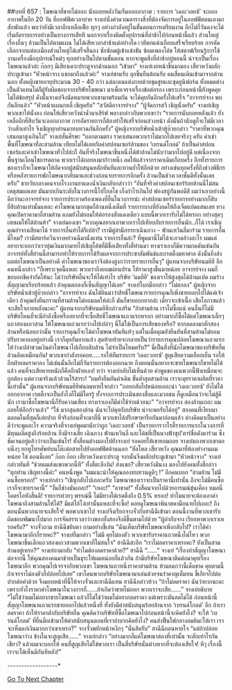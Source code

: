 ##บทที่ 657 : โฆษณาที่ขายไม่ออก
นับถอยหลังวันเริ่มออกอากาศ : รายการ ‘เดอะวอยซ์’ จะออกอากาศในอีก 20 วัน
ที่ออฟฟิศเวลาบ่าย จางเย่นั่งคำนวณตารางสิ่งที่ต้องจัดการอยู่ในออฟฟิศตนเองมาสักพักแล้ว พบว่ายังมีเวลาอีกเหลือเฟือ ทุกๆ อย่างกำลังอยู่ในขั้นตอนการเตรียมงาน อีกไม่กี่วันคงจะได้เริ่มอัดรายการอย่างเป็นทางการเสียที นอกจากเรื่องติดตั้งอุปกรณ์ที่ล่าช้าไปก่อนหน้านี้แล้ว ส่วนใหญ่เรื่องอื่นๆ ล้วนเป็นไปตามแผน ไม่ได้เสียเวลาล่าช้าแต่อย่างใด เวทีตกแต่งเกือบเสร็จเรียบร้อย การคัดเลือกจากแต่ละเมืองส่วนใหญ่ได้เสร็จสิ้นลง ซักซ้อมผู้เข้าแข่งขัน ซ้อมเพลงโค้ช ให้สตาฟเรียนรู้การใช้งานเครื่องมืออุปกรณ์ใหม่ๆ ทุกอย่างเป็นไปตามขั้นตอน หากจะพูดสิ่งที่ล่าช้าอยู่ตอนนี้ น่าจะเป็นเรื่องโฆษณาแล้วล่ะ
ก๊อกๆ
มีเสียงเคาะประตูจากด้านนอก
“เข้ามา” จางเย่เงยหน้าขึ้นมามอง
เสี่ยวหวังผลักประตูเข้ามา “หัวหน้าจาง แขกมาถึงแล้วค่ะ”
จางเย่ขานรับ ลุกขึ้นยืนต้อนรับ
คนสี่คนเดินเข้ามาจากด้านนอก ทั้งหญิงชายอายุประมาณ 30 - 40 กว่า แต่ละคนแต่งกายด้วยชุดสูทและชุดยูนิฟอร์ม ทั้งหมดต่างเป็นตัวแทนไม่ก็ผู้รับผิดชอบจากบริษัทโฆษณา มาเพื่อเจรจาเรื่องข้อต่อรอง เพราะก่อนหน้านี้ยังพูดคุยไม่ได้ข้อสรุป ดังนั้นจางเย่จึงนัดหมายพวกเขามาพร้อมกัน จะได้คุยกันอีกครั้งให้เสร็จ
“อาจารย์จาง พบกันอีกแล้ว”
“หัวหน้าแผนกหลี่ เชิญครับ”
“สวัสดีอาจารย์จาง”
“ผู้จัดการสวี เชิญนั่งครับ”
จางเย่เชิญพวกเขาให้นั่งลง ก่อนให้เสี่ยวหวังนำน้ำมาเสิร์ฟ พลางกล่าวกับพวกเขาว่า “รายการนับถอยหลังแล้ว ยังเหลืออีกยี่สิบวันจะออกอากาศ การอัดรายการก็ต้องทำให้เสร็จก่อนล่วงหน้า ดังนั้นถ้านับดูก็จะไม่มีเวลาว่างสักเท่าไร จึงเชิญทุกท่านมาทบทวนกันอีกครั้ง”
ผู้หญิงจากบริษัทน้ำเต้าหู้บ๊วยกล่าว “ราคาที่พวกคุณเสนอมาสูงเกินไป”
จางเย่สั่นศีรษะ “บอกตามตรง ราคาเสนอพวกเราไม่มากไปเลยจริงๆ ครับ ค่าเช่าพื้นที่โฆษณาที่ละสามล้าน เทียบไม่ได้เลยกับค่าสปอนเซอร์ล้านของ ‘เบรนด์โกลด์’ ถ้าเป็นค่าสปอนเซอร์และค่าเช่าโฆษณาทั่วไปล่ะก็ อันที่จริงโฆษณาชิ้นหนึ่งได้ห้าล้านไม่นับว่ามากไปอยู่ดี แต่เนื่องจากพื้นฐานเงื่อนไขการตลาด พวกเราได้ถอยลงมาก้าวหนึ่ง ลดให้แล้วจากราคาเดิมเกือบครึ่ง อีกทั้งรายการของเราก็จะโฆษณาให้ถัดจากผู้สนับสนุนหลักทันทีและทวนย้ำให้อีกด้วย อย่างเช่นทุกครั้งที่ถึงช่วงพิธีกร หรือหลังรายการพักโฆษณากลับมาและช่วงก่อนจบรายการอีกครั้ง ล้วนเป็นช่วงเวลาชั้นดีทั้งนั้นเลยครับ”
ชายวัยกลางคนจากโรงงานยาแดงน้ำเงินกลับกล่าวว่า “อันที่จริงค่าสปอนเซอร์ร้อยล้านนี่ไม่สมเหตุสมผลเลย มันมากเกินระดับในวงการนี้ไปไกลโข เก็งกำไรเกินไป ฟองสบู่กันพอดีสิ ผมว่าเอาอย่างนี้ดีกว่านะอาจารย์จาง รายการประกวดร้องเพลงที่อื่นในวงการน่ะ ค่าสปอนเซอร์รายการอย่างมากก็สิบยี่สิบล้านเท่านั้นแหละ ค่าโฆษณามากสุดก็ล้านหนึ่งเต็มที่ รายการบางที่ยังลดให้ถึงเจ็ดแปดแสนเลย ทางคุณเปิดราคามาก็สามล้าน แถมยังไม่ยอมให้ต่อรองสักแดงเดียว แบบนี้พวกเรารับไม่ได้หรอก อย่างสุดๆ เลยผมให้ได้ล้านห้า”
จางเย่มองเขา “หากคุณอยากเอาพวกเราไปเทียบกับรายการอื่นนัก..ก็ได้ เราเชิญคุณย่าจางเสียมาได้ รายการอื่นทำได้รึเปล่า? เรามีคู่สามีภรรยาเฉินกวง - ฟ่านเหวินลี่มาร่วม รายการอื่นมีไหม? เรามีสตาร์ควีนจางหย่วนฉีมานั่งแท่น รายการอื่นล่ะ? ที่พูดมานี่ไม่ได้จะอวดอ้างอะไร ผมแค่อยากจะบอกว่าเราทุ่มเงินมากมายไปเชิญโค้ชที่มีชื่อเสียงทั้งสี่ท่านมา ทางเราเองก็มีความกดดันเช่นกัน อาจารย์ทั้งสี่ท่านนี้สามารถทำให้รายการได้รับผลจากการประชาสัมพันธ์และเรตติ้งมหาศาล ดังนั้นยิ่งส่งผลต่อโฆษณาเป็นอย่างดี ค่าโฆษณาของเราจึงต้องสูงกว่ารายรายการอื่นๆ”
ผู้แทนจากบริษัทนมฮิฮิ อีกคนหนึ่งกล่าว “ก็เพราะจุดนี้แหละ พวกเราถึงยอมผ่อนปรน ให้ราคาสูงขึ้นมาหน่อย อาจารย์จาง ผมก็ขอบอกขีดจำกัดให้นะ ไม่ว่าบริษัทอื่นจะให้ได้เท่าไร บริษัท ‘นมฮิฮิ’ ของเราให้สูงสุดได้ล้านแปด ผมร่างสัญญามาเรียบร้อยแล้ว ถ้าคุณตกลงก็เซ็นสัญญาได้เลย”
จางเย่โบกมือกล่าว “ไม่ตกลง”
ผู้หญิงจากบริษัทน้ำเต้าหู้บ๊วยกล่าว “อาจารย์จาง ฉันได้ยินมาว่าสิทธิ์โฆษณารายการคุณก็เพิ่งขายออกไปได้แค่เจ้าเดียว ถ้าคุณยังยืนกรานที่สามล้านไม่ยอมลดให้ล่ะก็ มันก็ขายออกยากล่ะ เดี๋ยวจะเข้าเนื้อ เสียโอกาสแล้วจะเสียใจภายหลังนะคะ”
ผู้แทนจากบริษัทนมฮิฮิกล่าวเสริม “ถ้าสามล้าน เราไม่ซื้อแน่ คนอื่นก็ไม่มีบริษัทไหนที่จะมีกำลังซื้อหรืออยากที่จะซื้อสิทธิ์โฆษณาแถวแรกหรอก อย่างมากก็ซื้อได้แค่โฆษณาเล็กๆ แถวสองแถวสาม ให้โฆษณาแถวแรกว่างไปเปล่าๆ นี่ไม่ใช่เป็นการเสียของหรือ? หากลดลงมาสักสองล้านหรือน้อยกว่านั้น รายการคุณก็จะได้ค่าโฆษณาทันทีแท้ๆ แต่ในเมื่อคุณยังยืนยันที่สามล้านไม่ยอมปรับราคาลงอยู่อย่างนี้ เราก็คุยกันยากแล้ว สุดท้ายท้ายจะกลายเป็นว่ารายการคุณปล่อยโฆษณาแถวแรกให้ว่างเปล่าชวดเงินค่าโฆษณาไปเกือบสิบล้าน ไม่จำเป็นไหมครับ?”
นี่เป็นสิ่งที่นักโฆษณาของบริษัทอื่นล้วนคิดเหมือนกัน! พวกเขากำลังรอคอย…..รอให้ทีมรายการ ‘เดอะวอยซ์’ สูญเสียความเยือกเย็น รอให้อีกฝ่ายลดราคาลง ไม่เช่นนั้นอีกไม่กี่วันรายการต้องออกฉาย ถึงตอนนั้นอยากจะขายโฆษณาก็ขายไม่ได้แล้ว คนที่จะเสียหายหนักก็คืออีกฝ่ายเอง!
ทว่า จางเย่กลับไม่เห็นด้วย คำพูดของคนพวกนี้ฟังเหมือนจะถูกต้อง แต่ความจริงแล้วล้วนไร้สาระ! “ผมยังยืนยันคำเดิม ขั้นต่ำสุดสามล้าน เราจะคุยราคาผลิตที่ราคานี้เท่านั้น”
ผู้แทนจากบริษัทนมฮิฮิพ่นลมหายใจกล่าว “ถอยกลับไปหน่อยเถอะน่า ‘เดอะวอยซ์’ ยังไม่ได้ออกอากาศ เรตติ้งจะเป็นยังไงก็ไม่มีใครรู้ ทั้งจากการประเมินของสื่อและมวลชน ก็ดูเหมือนว่าจะไม่สู้ดีนัก เรามาซื้อโฆษณานี่ก็รับความเสี่ยง ทางเราเองก็มีค่าใช้จ่ายด้วยนะ”
“อาจารย์จาง สองล้านเถอะ ผมถอยให้อีกก้าวแล้ว”
“ใช่ มากสุดสองล้าน ฉันจะไปคุยกับบริษัท น่าจะพอรับได้อยู่”
สองคนที่เงียบมาตลอดในที่สุดก็เอ่ยปาก
ที่จริงก่อนที่จะมาที่นี่ พวกเขาได้ปรึกษาหารือกันมาก่อนแล้ว ต่างคิดมาเป็นอย่างดีว่าจะพูดอะไร ความจริงที่จางเย่พูดมานับว่าถูก ‘เดอะวอยซ์’ เป็นรายการวาไรตี้รายการแรกในวงการที่มีทุนผลิตสูงถึงร้อยล้าน ยิ่งมีจางเสีย เฉินกวง ฟ่านเหวินลี่ และโค้ชที่เป็นนางฟ้าซุป’ตาร์ชื่อดังมาร่วม ซึ่งชัดเจนอยู่แล้วว่าจะเป็นเช่นไร!
ทั้งสี่คนต่างมองไปยังจางเย่ รอคอยให้เขายอมถอย
จางเย่มองพวกเขาตอบนิ่งๆ ยกหูโทรศัพท์บนโต๊ะต่อสายไปยังออฟฟิศด้านนอก “ฮัลโหล เสี่ยวหวัง คุณมาที่ห้องทำงานผมหน่อย ใช่ ตอนนี้เลย”
ก๊อก ก๊อก
เสี่ยวหวังเคาะประตู จากนั้นจึงผลักประตูเข้ามา “หัวหน้าจาง”
จางเย่กล่าวทันที “ช่วยผมส่งแขกพวกนี้ที”
ทั้งสี่ตะลึงงัน! ส่งแขก?
เสี่ยวหวังมึนงง มองไปยังคนทั้งสี่กล่าว “ทุกท่าน เชิญทางนี้ค่ะ”
คนหนึ่งพูด “ผมแนะนำให้คุณลองทบทวนดูดีๆ !”
อีกคนบอก “สามล้าน ไม่มีคนซื้อหรอก!”
จางเย่กล่าว “เชิญกลับไปเถอะครับ โฆษณาของเราจะเป็นราคานี้เท่านั้น ถึงจะไม่มีคนซื้อ เราก็จะขายราคานี้”
“งั้นก็ช่างมันเถอะ!”
“เหอะ!”
“ลาขาด!”
ทั้งสี่คนจากไปด้วยอารมณ์ขุ่นเคือง หมอนี่โคตรโอหังสิ้นดี! รายการห่วยๆ พรรณ์นี้ ไม่มีทางได้เรตติ้งถึง 0.5% หรอก! ทำไมนายจะต้องเอาค่าโฆษณาถึงสามล้านให้ได้? มีแต่ไอ้โง่เท่านั้นแหละที่จะซื้อ! คอยดูโฆษณาพินาศคามือนายไปเถอะ! ถึงตอนนั้นพวกนายจะเสียใจ!
พอพวกเขาไป จางเย่จึงเรียกจางจั่วกับฮาฉีฉีเข้ามา ตอนนี้งานที่พวกเขารับผิดชอบพัฒนาไปมาก การจัดสรรเวลาว่างของทั้งสองจึงดีขึ้นตามไปด้วย
“ผู้กำกับจาง เรียกหาพวกเราเหรอครับ?” จางจั่วถาม
ฮาฉีฉีขยิบตา ถามอย่างขี้เล่น “ฉันเห็นบริษัทโฆษณาเพิ่งกลับไป? เราได้ค่าโฆษณามาอีกกี่รายคะ?”
จางเย่ยิ้มกล่าว “ไม่มี คุยไม่ลงตัว พวกเขารับราคาแถวหนึ่งไม่ไหว พวกโฆษณาชิ้นเล็กแถวสองแถวสามพวกเขาก็ไม่สนใจ”
ฮาฉีฉีสะอึก “เราไม่ลดราคาเหรอคะ? ยังเป็นสามล้านอยู่เหรอ?”
จางเย่ถามกลับ “ทำไมต้องลดราคาด้วย?”
ฮาฉีฉี “......”
จางเย่ “เรื่องทำสัญญาโฆษณาต่อจากนี้ ให้คุณสองคนมาช่วยเป็นธุระให้ผมหน่อยก็แล้วกัน ถ้ามีบริษัทโฆษณาติดต่อมาคุยเรื่องโฆษณาอีก พวกคุณไปเจรจากับพวกเขา โฆษณาแถวหนึ่งราคาสามล้าน ห้ามลดกว่านี้เด็ดขาด คุยตามนี้ ถ้าเจรจาไม่ลงตัวก็ปล่อยไปเลย” เขาโดนพวกบริษัทโฆษณามาเล่นด้วยจนรำคาญเต็มทน ขี้เกียจไปต่อปากต่อคำด้วย จึงมอบหน้าที่นี้ให้จางจั่วและฮาฉีฉีแทน
ฮาฉีฉีกล่าวท้วง “ถ้าไม่ลดราคา ฉันว่ายากนะคะ เพราะยังไงราคาค่าโฆษณาในวงการก็……ถ้าเกิดว่าขายไม่ออก พวกเราจะเสีย……”
จางเย่อธิบาย “ไม่ใช่ว่าผมไม่อยากขายโฆษณา แล้วก็ไม่ใช่ว่าผมไม่อยากลดราคา แต่เพราะมันลดไม่ได้ ก่อนหน้านี้สัญญาโฆษณาแถวแรกขายออกไปแล้วหนึ่งที่ ทั้งยังมีค่าสนับสนุนร้อยล้านจาก ‘เบรนด์โกลด์’ อีก ถ้าเราลดราคา ถ้าให้ราคาต่ำกับบริษัทอื่น คุณคิดว่าบริษัทที่ซื้อโฆษณาไปก่อนหน้านี้จะคิดยังไง? จะให้ ‘เบรนด์โกลด์’ ที่ยื่นมือเข้ามาให้ค่าสนับสนุนตอนที่เราลำบากคิดยังไง? คนส่งฟืนไฟกลางลมหิมะให้เรา เราจะเห็นแก่เงินมากกว่าเขาเหรอ?”
จางจั่วพยักหน้าหงึกๆ “นั่นสิครับ”
ฮาฉีฉีถอนหายใจ “แต่ถ้าปล่อยโฆษณาว่าง ข้างในจะสูญเสีย……”
จางเย่กล่าว “อย่างมากก็แค่โฆษณาสองที่เท่านั้น จะสักเท่าไรกันเชียว? แล้วผมจะบอกให้ คนที่สูญเสียไม่ใช่พวกเรา เป็นสี่บริษัทนั่นต่างหากที่จะต้องเสียใจ! หึๆ เรื่องนี้เราจะได้เห็นดีกันทีหลัง!”




*-*-*-*-*-*-*-*-*-*-*-*-*-*-*-*-*-*-*




[Go To Next Chapter]( ./58.md)